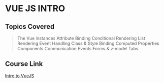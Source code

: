 # VUE JS INTRO

## Topics Covered

> The Vue Instances
> Attribute Binding
> Conditional Rendering
> List Rendering
> Event Handling
> Class & Style Binding
> Computed Properties
> Components
> Communication Events
> Forms & v-model
> Tabs

## Course Link
[Intro to VueJS](https://www.vuemastery.com/courses/intro-to-vue-js)
